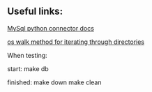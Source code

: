  ## Useful links:

 [MySql python connector docs](https://dev.mysql.com/doc/connector-python/en/connector-python-examples.html)

 [os walk method for iterating through directories](https://www.geeksforgeeks.org/os-walk-python/)


When testing:

start:
make db

finished:
make down
make clean